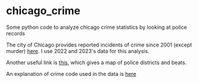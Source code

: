 # chicago_crime
Some python code to analyze chicago crime statistics by looking at police records 

The city of Chicago provides reported incidents of crime since 2001 (except murder) [here](https://data.cityofchicago.org/Public-Safety/Crimes-2001-to-Present/ijzp-q8t2). I use 2022 and 2023's data for this analysis.

Another useful link is [this](https://data.cityofchicago.org/Public-Safety/Boundaries-Police-Beats-current-/aerh-rz74), which gives a map of police districts and beats.

An explanation of crime code used in the data is [here](https://gis.chicagopolice.org/pages/crime_details)
